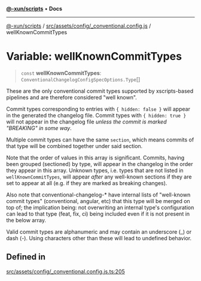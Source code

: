 [**@-xun/scripts**](../../../../../README.md) • **Docs**

***

[@-xun/scripts](../../../../../README.md) / [src/assets/config/\_conventional.config.js](../README.md) / wellKnownCommitTypes

# Variable: wellKnownCommitTypes

> `const` **wellKnownCommitTypes**: `ConventionalChangelogConfigSpecOptions.Type`[]

These are the only conventional commit types supported by xscripts-based
pipelines and are therefore considered "well known".

Commit types corresponding to entries with `{ hidden: false }` will appear in
the generated the changelog file. Commit types with `{ hidden: true }` will
not appear in the changelog file _unless the commit is marked "BREAKING" in
some way_.

Multiple commit types can have the same `section`, which means commits of
that type will be combined together under said section.

Note that the order of values in this array is significant. Commits, having
been grouped (sectioned) by type, will appear in the changelog in the order
they appear in this array. Unknown types, i.e. types that are not listed in
`wellKnownCommitTypes`, will appear _after_ any well-known sections if they
are set to appear at all (e.g. if they are marked as breaking changes).

Also note that conventional-changelog-* have internal lists of "well-known
commit types" (conventional, angular, etc) that this type will be merged on
top of; the implication being: not overwriting an internal type's
configuration can lead to that type (feat, fix, ci) being included even if it
is not present in the below array.

Valid commit types are alphanumeric and may contain an underscore (_) or dash
(-). Using characters other than these will lead to undefined behavior.

## Defined in

[src/assets/config/\_conventional.config.js.ts:205](https://github.com/Xunnamius/xscripts/blob/dab28cbd16e1a8b65bb5fd311af787e2401e7d30/src/assets/config/_conventional.config.js.ts#L205)
